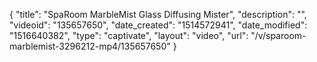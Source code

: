 {
    "title": "SpaRoom MarbleMist Glass Diffusing Mister",
    "description": "",
    "videoid": "135657650",
    "date_created": "1514572941",
    "date_modified": "1516640382",
    "type": "captivate",
    "layout": "video",
    "url": "\/v\/sparoom-marblemist-3296212-mp4\/135657650"
}
